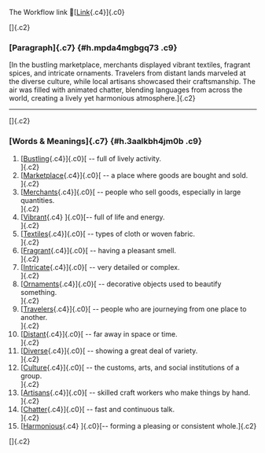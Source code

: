 The Workflow link
👏[[Link](https://www.google.com/url?q=http://www.google.com&sa=D&source=editors&ust=1757954551155563&usg=AOvVaw0zYhHyHp6VG2Y7yA8poOvN){.c4}]{.c0}

[]{.c2}

### [Paragraph]{.c7} {#h.mpda4mgbgq73 .c9}

[In the bustling marketplace, merchants displayed vibrant textiles,
fragrant spices, and intricate ornaments. Travelers from distant lands
marveled at the diverse culture, while local artisans showcased their
craftsmanship. The air was filled with animated chatter, blending
languages from across the world, creating a lively yet harmonious
atmosphere.]{.c2}

------------------------------------------------------------------------

[]{.c2}

### [Words & Meanings]{.c7} {#h.3aalkbh4jm0b .c9}

1.  [[Bustling](https://www.google.com/url?q=http://www.google.com&sa=D&source=editors&ust=1757954551156764&usg=AOvVaw1OkJiDoS5aWAYzaJP_MzZU){.c4}]{.c0}[ --
    full of lively activity.\
    ]{.c2}
2.  [[Marketplace](https://www.google.com/url?q=http://www.google.com&sa=D&source=editors&ust=1757954551156972&usg=AOvVaw1rtFH6-r6pMXA_NPvZ8DIm){.c4}]{.c0}[ --
    a place where goods are bought and sold.\
    ]{.c2}
3.  [[Merchants](https://www.google.com/url?q=http://www.google.com&sa=D&source=editors&ust=1757954551157201&usg=AOvVaw2BAYXzbHdZGtOtKMXZq7YL){.c4}]{.c0}[ --
    people who sell goods, especially in large quantities.\
    ]{.c2}
4.  [[Vibrant](https://www.google.com/url?q=http://www.google.com&sa=D&source=editors&ust=1757954551157547&usg=AOvVaw2UAJMRjYH_QsqkFMeuByL7){.c4}
    ]{.c0}[-- full of life and energy.\
    ]{.c2}
5.  [[Textiles](https://www.google.com/url?q=http://www.google.com&sa=D&source=editors&ust=1757954551157720&usg=AOvVaw0bMkxaa_pJsRoUptSWt8EV){.c4}]{.c0}[ --
    types of cloth or woven fabric.\
    ]{.c2}
6.  [[Fragrant](https://www.google.com/url?q=http://www.google.com&sa=D&source=editors&ust=1757954551157869&usg=AOvVaw3JmUMRV1HZsUUrX2TPu-i8){.c4}]{.c0}[ --
    having a pleasant smell.\
    ]{.c2}
7.  [[Intricate](https://www.google.com/url?q=http://www.google.com&sa=D&source=editors&ust=1757954551158087&usg=AOvVaw0BI6NBPDzLK0K0OWtnszaZ){.c4}]{.c0}[ --
    very detailed or complex.\
    ]{.c2}
8.  [[Ornaments](https://www.google.com/url?q=http://www.google.com&sa=D&source=editors&ust=1757954551158268&usg=AOvVaw0dT3vOA0JUb1yQp5vtL_WC){.c4}]{.c0}[ --
    decorative objects used to beautify something.\
    ]{.c2}
9.  [[Travelers](https://www.google.com/url?q=http://www.google.com&sa=D&source=editors&ust=1757954551158517&usg=AOvVaw3ZiPgl1_Sv8NmlMIq0StWa){.c4}]{.c0}[ --
    people who are journeying from one place to another.\
    ]{.c2}
10. [[Distant](https://www.google.com/url?q=http://www.google.com&sa=D&source=editors&ust=1757954551158744&usg=AOvVaw3pbsoYXgAd01OJXkj77V0z){.c4}]{.c0}[ --
    far away in space or time.\
    ]{.c2}
11. [[Diverse](https://www.google.com/url?q=http://www.google.com&sa=D&source=editors&ust=1757954551158888&usg=AOvVaw1jLNCOgcPx3JGF-QMVr4ER){.c4}]{.c0}[ --
    showing a great deal of variety.\
    ]{.c2}
12. [[Culture](https://www.google.com/url?q=http://www.google.com&sa=D&source=editors&ust=1757954551159054&usg=AOvVaw3yP7fXsCiioT_z3l7JiNmy){.c4}]{.c0}[ --
    the customs, arts, and social institutions of a group.\
    ]{.c2}
13. [[Artisans](https://www.google.com/url?q=http://www.google.com&sa=D&source=editors&ust=1757954551159378&usg=AOvVaw2bs0v7DkyH_1B-vWHTv4pj){.c4}]{.c0}[ --
    skilled craft workers who make things by hand.\
    ]{.c2}
14. [[Chatter](https://www.google.com/url?q=http://www.google.com&sa=D&source=editors&ust=1757954551159659&usg=AOvVaw1R8D2ayg7kRIceCfpfa08Y){.c4}]{.c0}[ --
    fast and continuous talk.\
    ]{.c2}
15. [[Harmonious](https://www.google.com/url?q=http://www.google.com&sa=D&source=editors&ust=1757954551159868&usg=AOvVaw0aYDryYuW0kQ8pVWka75NY){.c4}
    ]{.c0}[-- forming a pleasing or consistent whole.]{.c2}

[]{.c2}
